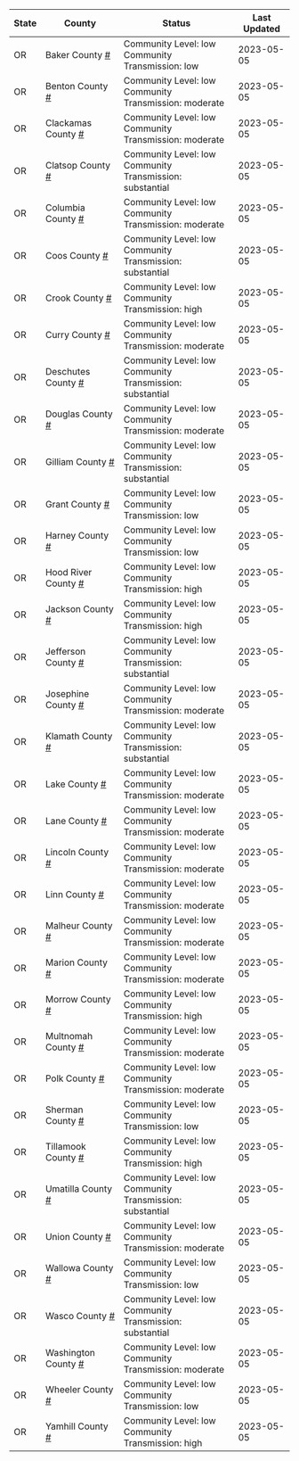 State | County | Status | Last Updated
--- | --- | --- | --- 
OR | Baker County <a href="#baker_county">#</a> | <a name="baker_county"></a>Community Level: low<br/>Community Transmission: low | 2023-05-05
OR | Benton County <a href="#benton_county">#</a> | <a name="benton_county"></a>Community Level: low<br/>Community Transmission: moderate | 2023-05-05
OR | Clackamas County <a href="#clackamas_county">#</a> | <a name="clackamas_county"></a>Community Level: low<br/>Community Transmission: moderate | 2023-05-05
OR | Clatsop County <a href="#clatsop_county">#</a> | <a name="clatsop_county"></a>Community Level: low<br/>Community Transmission: substantial | 2023-05-05
OR | Columbia County <a href="#columbia_county">#</a> | <a name="columbia_county"></a>Community Level: low<br/>Community Transmission: moderate | 2023-05-05
OR | Coos County <a href="#coos_county">#</a> | <a name="coos_county"></a>Community Level: low<br/>Community Transmission: substantial | 2023-05-05
OR | Crook County <a href="#crook_county">#</a> | <a name="crook_county"></a>Community Level: low<br/>Community Transmission: high | 2023-05-05
OR | Curry County <a href="#curry_county">#</a> | <a name="curry_county"></a>Community Level: low<br/>Community Transmission: moderate | 2023-05-05
OR | Deschutes County <a href="#deschutes_county">#</a> | <a name="deschutes_county"></a>Community Level: low<br/>Community Transmission: substantial | 2023-05-05
OR | Douglas County <a href="#douglas_county">#</a> | <a name="douglas_county"></a>Community Level: low<br/>Community Transmission: moderate | 2023-05-05
OR | Gilliam County <a href="#gilliam_county">#</a> | <a name="gilliam_county"></a>Community Level: low<br/>Community Transmission: substantial | 2023-05-05
OR | Grant County <a href="#grant_county">#</a> | <a name="grant_county"></a>Community Level: low<br/>Community Transmission: low | 2023-05-05
OR | Harney County <a href="#harney_county">#</a> | <a name="harney_county"></a>Community Level: low<br/>Community Transmission: low | 2023-05-05
OR | Hood River County <a href="#hood_river_county">#</a> | <a name="hood_river_county"></a>Community Level: low<br/>Community Transmission: high | 2023-05-05
OR | Jackson County <a href="#jackson_county">#</a> | <a name="jackson_county"></a>Community Level: low<br/>Community Transmission: high | 2023-05-05
OR | Jefferson County <a href="#jefferson_county">#</a> | <a name="jefferson_county"></a>Community Level: low<br/>Community Transmission: substantial | 2023-05-05
OR | Josephine County <a href="#josephine_county">#</a> | <a name="josephine_county"></a>Community Level: low<br/>Community Transmission: moderate | 2023-05-05
OR | Klamath County <a href="#klamath_county">#</a> | <a name="klamath_county"></a>Community Level: low<br/>Community Transmission: substantial | 2023-05-05
OR | Lake County <a href="#lake_county">#</a> | <a name="lake_county"></a>Community Level: low<br/>Community Transmission: moderate | 2023-05-05
OR | Lane County <a href="#lane_county">#</a> | <a name="lane_county"></a>Community Level: low<br/>Community Transmission: moderate | 2023-05-05
OR | Lincoln County <a href="#lincoln_county">#</a> | <a name="lincoln_county"></a>Community Level: low<br/>Community Transmission: moderate | 2023-05-05
OR | Linn County <a href="#linn_county">#</a> | <a name="linn_county"></a>Community Level: low<br/>Community Transmission: moderate | 2023-05-05
OR | Malheur County <a href="#malheur_county">#</a> | <a name="malheur_county"></a>Community Level: low<br/>Community Transmission: moderate | 2023-05-05
OR | Marion County <a href="#marion_county">#</a> | <a name="marion_county"></a>Community Level: low<br/>Community Transmission: moderate | 2023-05-05
OR | Morrow County <a href="#morrow_county">#</a> | <a name="morrow_county"></a>Community Level: low<br/>Community Transmission: high | 2023-05-05
OR | Multnomah County <a href="#multnomah_county">#</a> | <a name="multnomah_county"></a>Community Level: low<br/>Community Transmission: moderate | 2023-05-05
OR | Polk County <a href="#polk_county">#</a> | <a name="polk_county"></a>Community Level: low<br/>Community Transmission: moderate | 2023-05-05
OR | Sherman County <a href="#sherman_county">#</a> | <a name="sherman_county"></a>Community Level: low<br/>Community Transmission: low | 2023-05-05
OR | Tillamook County <a href="#tillamook_county">#</a> | <a name="tillamook_county"></a>Community Level: low<br/>Community Transmission: high | 2023-05-05
OR | Umatilla County <a href="#umatilla_county">#</a> | <a name="umatilla_county"></a>Community Level: low<br/>Community Transmission: substantial | 2023-05-05
OR | Union County <a href="#union_county">#</a> | <a name="union_county"></a>Community Level: low<br/>Community Transmission: moderate | 2023-05-05
OR | Wallowa County <a href="#wallowa_county">#</a> | <a name="wallowa_county"></a>Community Level: low<br/>Community Transmission: low | 2023-05-05
OR | Wasco County <a href="#wasco_county">#</a> | <a name="wasco_county"></a>Community Level: low<br/>Community Transmission: substantial | 2023-05-05
OR | Washington County <a href="#washington_county">#</a> | <a name="washington_county"></a>Community Level: low<br/>Community Transmission: moderate | 2023-05-05
OR | Wheeler County <a href="#wheeler_county">#</a> | <a name="wheeler_county"></a>Community Level: low<br/>Community Transmission: low | 2023-05-05
OR | Yamhill County <a href="#yamhill_county">#</a> | <a name="yamhill_county"></a>Community Level: low<br/>Community Transmission: high | 2023-05-05
